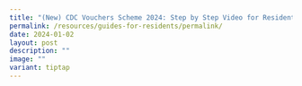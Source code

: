 ```yaml
---
title: "(New) CDC Vouchers Scheme 2024: Step by Step Video for Residents (Malay)"
permalink: /resources/guides-for-residents/permalink/
date: 2024-01-02
layout: post
description: ""
image: ""
variant: tiptap
---
```

